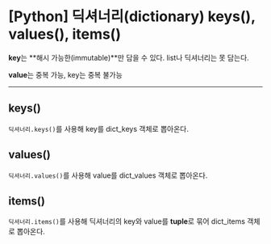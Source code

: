# [Python] 딕셔너리(dictionary) keys(), values(), items()

**key**는 **해시 가능한(immutable)**만 담을 수 있다. list나 딕셔너리는 못 담는다.

**value**는 중복 가능, key는 중복 불가능

---

## keys()

`딕셔너리.keys()`를 사용해 key를 dict_keys 객체로 뽑아온다.

## values()

`딕셔너리.values()`를 사용해 value를 dict_values 객체로 뽑아온다.

## items()

`딕셔너리.items()`를 사용해 딕셔너리의 key와 value를 **tuple**로 묶어 dict_items 객체로 뽑아온다.